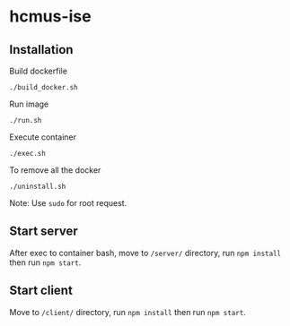 # hcmus-ise

## Installation
Build dockerfile
```
./build_docker.sh
```
Run image
```
./run.sh
```
Execute container
```
./exec.sh
```
To remove all the docker
```
./uninstall.sh
```

Note: Use `sudo` for root request.

## Start server
After exec to container bash, move to `/server/` directory, run `npm install` then run `npm start`.

## Start client
Move to `/client/` directory, run `npm install` then run `npm start`.

